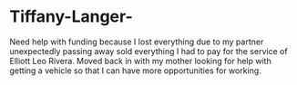 # Tiffany-Langer-
Need help with funding because I lost everything due to my partner unexpectedly passing away sold everything I had to pay for the service of Elliott Leo Rivera. Moved back in with my mother looking for help with getting a vehicle so that I can have more opportunities for working.
